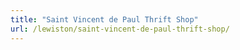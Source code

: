 ```yaml
---
title: "Saint Vincent de Paul Thrift Shop"
url: /lewiston/saint-vincent-de-paul-thrift-shop/
---
```

